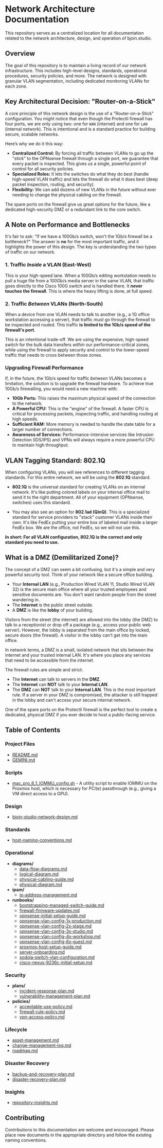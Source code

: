 # Network Architecture Documentation

This repository serves as a centralized location for all documentation related to the network architecture, design, and operation of bjoin.studio.

## Overview

The goal of this repository is to maintain a living record of our network infrastructure. This includes high-level designs, standards, operational procedures, security policies, and more. The network is designed with granular VLAN segmentation, including dedicated monitoring VLANs for each zone.

## Key Architectural Decision: "Router-on-a-Stick"

A core principle of this network design is the use of a "Router-on-a-Stick" configuration. You might notice that even though the Protectli firewall has four ports, we are only using two: one for `WAN` (internet) and one for `LAN` (internal network). This is intentional and is a standard practice for building secure, scalable networks.

Here’s why we do it this way:

*   **Centralized Control:** By forcing all traffic between VLANs to go up the "stick" to the OPNsense firewall through a single port, we guarantee that every packet is inspected. This gives us a single, powerful point of control for all security policies.
*   **Specialized Roles:** It lets the switches do what they do best (handle high-speed VLAN traffic) and lets the firewall do what it does best (deep packet inspection, routing, and security).
*   **Flexibility:** We can add dozens of new VLANs in the future without ever needing to change the physical cabling on the firewall.

The spare ports on the firewall give us great options for the future, like a dedicated high-security DMZ or a redundant link to the core switch.

## A Note on Performance and Bottlenecks

It's fair to ask: "If we have a 100Gb/s switch, won't the 1Gb/s firewall be a bottleneck?" The answer is **no** for the most important traffic, and it highlights the power of this design. The key is understanding the two types of traffic on our network.

### 1. Traffic *Inside* a VLAN (East-West)
This is your high-speed lane. When a 100Gb/s editing workstation needs to pull a huge file from a 100Gb/s media server in the same VLAN, that traffic goes directly to the Cisco 100G switch and is handled there. It **never touches the firewall**. This is where the heavy lifting is done, at full speed.

### 2. Traffic *Between* VLANs (North-South)
When a device from one VLAN needs to talk to another (e.g., a 1G office workstation accessing a server), that traffic *must* go through the firewall to be inspected and routed. This traffic **is limited to the 1Gb/s speed of the firewall's port**.

This is an intentional trade-off. We are using the expensive, high-speed switch for the bulk data transfers *within* our performance-critical zones, while using the firewall to apply security and control to the lower-speed traffic that needs to cross between those zones.

### Upgrading Firewall Performance
If, in the future, the 1Gb/s speed for traffic *between* VLANs becomes a limitation, the solution is to upgrade the firewall hardware. To achieve true 10Gb/s firewalling, you would need a new machine with:

*   **10Gb Ports:** This raises the maximum physical speed of the connection to the network.
*   **A Powerful CPU:** This is the "engine" of the firewall. A faster CPU is critical for processing packets, inspecting traffic, and handling routing at high speeds.
*   **Sufficient RAM:** More memory is needed to handle the state table for a larger number of connections.
*   **Awareness of Services:** Performance-intensive services like Intrusion Detection (IDS/IPS) and VPNs will always require a more powerful CPU to maintain high throughput.

## VLAN Tagging Standard: 802.1Q

When configuring VLANs, you will see references to different tagging standards. For this entire network, we will be using the **802.1Q** standard.

*   **802.1Q** is the universal standard for creating VLANs on an internal network. It's like putting colored labels on your internal office mail to send it to the right department. All of your equipment (OPNsense, switches) uses this standard.

*   You may also see an option for **802.1ad (QinQ)**. This is a specialized standard for service providers to "stack" customer VLANs inside their own. It's like FedEx putting your entire box of labeled mail inside a larger FedEx box. We are the office, not FedEx, so we will not use this.

**In short: For all VLAN configuration, 802.1Q is the correct and only standard you need to use.**

## What is a DMZ (Demilitarized Zone)?

The concept of a DMZ can seem a bit confusing, but it's a simple and very powerful security tool. Think of your network like a secure office building.

*   Your **Internal LAN** (e.g., Production Wired VLAN 11, Studio Wired VLAN 32) is the secure main office where all your trusted employees and sensitive documents are. You don't want random people from the street wandering in.
*   The **Internet** is the public street outside.
*   A **DMZ** is like the **lobby** of your building.

Visitors from the street (the internet) are allowed into the lobby (the DMZ) to talk to a receptionist or drop off a package (e.g., access your public web server). However, the lobby is separated from the main office by locked, secure doors (the firewall). A visitor in the lobby can't get into the main office.

In network terms, a DMZ is a small, isolated network that sits between the internet and your trusted internal LAN. It's where you place any services that need to be accessible from the internet.

The firewall rules are simple and strict:
*   The **Internet** can talk to servers in the **DMZ**.
*   The **Internet** can **NOT** talk to your **Internal LAN**.
*   The **DMZ** can **NOT** talk to your **Internal LAN**. This is the most important rule. If a server in your DMZ is compromised, the attacker is still trapped in the lobby and can't access your secure internal network.

One of the spare ports on the Protectli firewall is the perfect tool to create a dedicated, physical DMZ if you ever decide to host a public-facing service.

## Table of Contents

### Project Files
*   [README.md](README.md)
*   [GEMINI.md](GEMINI.md)

### Scripts
*   [mac_pro_6_1_IOMMU_config.sh](src/mac_pro_6_1_IOMMU_config.sh) - A utility script to enable IOMMU on the Proxmox host, which is necessary for PCI(e) passthrough (e.g., giving a VM direct access to a GPU).

### Design
*   [bjoin-studio-network-design.md](docs/design/bjoin-studio-network-design.md)

### Standards
*   [host-naming-conventions.md](docs/standards/host-naming-conventions.md)

### Operational
*   **diagrams/**
    *   [data-flow-diagrams.md](docs/operational/diagrams/data-flow-diagrams.md)
    *   [logical-diagram.md](docs/operational/diagrams/logical-diagram.md)
    *   [physical-cabling-guide.md](docs/operational/diagrams/physical-cabling-guide.md)
    *   [physical-diagram.md](docs/operational/diagrams/physical-diagram.md)
*   **ipam/**
    *   [ip-address-management.md](docs/operational/ipam/ip-address-management.md)
*   **runbooks/**
    *   [bootstrapping-managed-switch-guide.md](docs/operational/runbooks/bootstrapping-managed-switch-guide.md)
    *   [firewall-firmware-updates.md](docs/operational/runbooks/firewall-firmware-updates.md)
    *   [opnsense-initial-setup-guide.md](docs/operational/runbooks/opnsense-initial-setup-guide.md)
    *   [opnsense-vlan-config-1x-production.md](docs/operational/runbooks/opnsense-vlan-config-1x-production.md)
    *   [opnsense-vlan-config-2x-stage.md](docs/operational/runbooks/opnsense-vlan-config-2x-stage.md)
    *   [opnsense-vlan-config-3x-studio.md](docs/operational/runbooks/opnsense-vlan-config-3x-studio.md)
    *   [opnsense-vlan-config-4x-workshop.md](docs/operational/runbooks/opnsense-vlan-config-4x-workshop.md)
    *   [opnsense-vlan-config-6x-guest.md](docs/operational/runbooks/opnsense-vlan-config-6x-guest.md)
    *   [proxmox-host-setup-guide.md](docs/operational/runbooks/proxmox-host-setup-guide.md)
    *   [server-onboarding.md](docs/operational/runbooks/server-onboarding.md)
    *   [sodola-switch-vlan-configuration.md](docs/operational/runbooks/sodola-switch-vlan-configuration.md)
    *   [cisco-nexus-9236c-initial-setup.md](docs/operational/runbooks/cisco-nexus-9236c-initial-setup.md)

### Security
*   **plans/**
    *   [incident-response-plan.md](docs/security/plans/incident-response-plan.md)
    *   [vulnerability-management-plan.md](docs/security/plans/vulnerability-management-plan.md)
*   **policies/**
    *   [acceptable-use-policy.md](docs/security/policies/acceptable-use-policy.md)
    *   [firewall-rule-policy.md](docs/security/policies/firewall-rule-policy.md)
    *   [vpn-access-policy.md](docs/security/policies/vpn-access-policy.md)

### Lifecycle
*   [asset-management.md](docs/lifecycle/asset-management.md)
*   [change-management-log.md](docs/lifecycle/change-management-log.md)
*   [roadmap.md](docs/lifecycle/roadmap.md)

### Disaster Recovery
*   [backup-and-recovery-plan.md](docs/disaster-recovery/backup-and-recovery-plan.md)
*   [disaster-recovery-plan.md](docs/disaster-recovery/disaster-recovery-plan.md)

### Insights
*   [repository-insights.md](docs/insights/repository-insights.md)

## Contributing

Contributions to this documentation are welcome and encouraged. Please place new documents in the appropriate directory and follow the existing naming conventions.